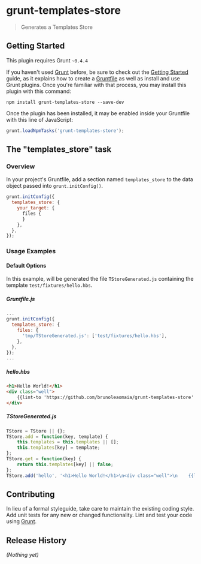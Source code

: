 # grunt-templates-store

> Generates a Templates Store

## Getting Started
This plugin requires Grunt `~0.4.4`

If you haven't used [Grunt](http://gruntjs.com/) before, be sure to check out the [Getting Started](http://gruntjs.com/getting-started) guide, as it explains how to create a [Gruntfile](http://gruntjs.com/sample-gruntfile) as well as install and use Grunt plugins. Once you're familiar with that process, you may install this plugin with this command:

```shell
npm install grunt-templates-store --save-dev
```

Once the plugin has been installed, it may be enabled inside your Gruntfile with this line of JavaScript:

```js
grunt.loadNpmTasks('grunt-templates-store');
```

## The "templates_store" task

### Overview
In your project's Gruntfile, add a section named `templates_store` to the data object passed into `grunt.initConfig()`.

```js
grunt.initConfig({
  templates_store: {
    your_target: {
      files {
      }
    },
  },
});
```

### Usage Examples

#### Default Options
In this example, will be generated the file `TStoreGenerated.js` containing the template `test/fixtures/hello.hbs`.

##### Gruntfile.js
```js
...
grunt.initConfig({
  templates_store: {
    files: {
      'tmp/TStoreGenerated.js': ['test/fixtures/hello.hbs'],
    },
  },
});
...
```

##### hello.hbs
```html
<h1>Hello World!</h1>
<div class="well">
	{{lint-to 'https://github.com/brunoleaomaia/grunt-templates-store' GitHub}}
</div>
```

##### TStoreGenerated.js
```js
TStore = TStore || {};
TStore.add = function(key, template) {
	this.templates = this.templates || [];
	this.templates[key] = template;
};
TStore.get = function(key) {
	return this.templates[key] || false;
};
TStore.add('hello', '<h1>Hello World!</h1>\n<div class="well">\n	{{lint-to \'https://github.com/brunoleaomaia/grunt-templates-store\' GitHub}}\n</div>\n');
```

## Contributing
In lieu of a formal styleguide, take care to maintain the existing coding style. Add unit tests for any new or changed functionality. Lint and test your code using [Grunt](http://gruntjs.com/).

## Release History
_(Nothing yet)_

